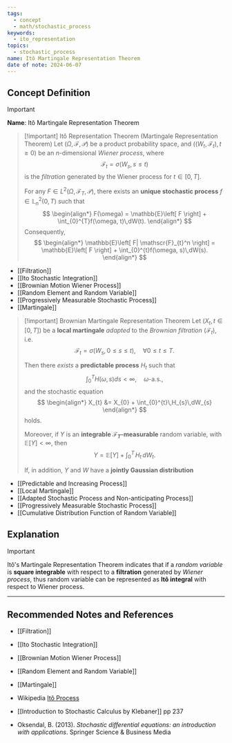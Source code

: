 ```yaml
---
tags:
  - concept
  - math/stochastic_process
keywords:
  - ito_representation
topics:
  - stochastic_process
name: Itô Martingale Representation Theorem
date of note: 2024-06-07
---
```


## Concept Definition

>[!important]
>**Name**: Itô Martingale Representation Theorem


>[!important] Itô Representation Theorem (Martingale Representation Theorem)
>Let $(\Omega, \mathscr{F}, \mathcal{P})$ be a product probability space, and $((W_{t}, \mathscr{F}_{t}), t \ge 0)$ be an $n$-dimensional *Wiener process*, where $$\mathscr{F}_{t} = \sigma(W_{s}, s\le t)$$ is the *filtration* generated by the Wiener process for $t \in [0,T]$.
>
>For any $F \in L^2(\Omega, \mathscr{F}_{T}, \mathcal{P})$,  there exists an **unique stochastic process** $f\in \mathbb{L}_{n}^2(0,T)$ such that 
>$$
>\begin{align*}
>F(\omega) = \mathbb{E}\left[  F \right] + \int_{0}^{T}f(\omega, t)\,dW(t).
>\end{align*}
>$$
>Consequently,
>$$
>\begin{align*}
> \mathbb{E}\left[ F| \mathscr{F}_{t}^n \right] =  \mathbb{E}\left[ F \right] + \int_{0}^{t}f(\omega, s)\,dW(s).
>\end{align*}
>$$

- [[Filtration]]
- [[Ito Stochastic Integration]]
- [[Brownian Motion Wiener Process]]
- [[Random Element and Random Variable]]
- [[Progressively Measurable Stochastic Process]]
- [[Martingale]]

>[!important] Brownian Martingale Representation Theorem
>Let $(X_{t}, t\in [0,T])$ be a **local martingale** *adapted* to the *Brownian filtration* $(\mathscr{F}_{t})$, i.e.
>$$
>\mathscr{F}_{t} = \sigma\left(W_{s}, 0 \le s \le t  \right), \quad \forall 0 \le t \le T.
>$$
>
>Then there *exists* a **predictable process** $H_{t}$ such that 
>$$
>\int_{0}^{T}H(\omega, s) ds < \infty, \quad \omega\text{-a.s.},
>$$
>and the stochastic equation 
>$$
>\begin{align*}
>X_{t} &= X_{0} + \int_{0}^{t}\,H_{s}\,dW_{s}
>\end{align*}
>$$
>holds.
>
>Moreover, if $Y$ is an **integrable $\mathcal{F}_{T}$-measurable** random variable, with  $\mathbb{E}\left[ Y \right] < \infty$, then
>$$
>Y =  \mathbb{E}\left[ Y \right] + \int_{0}^{T}\,H_{t}\,dW_{t}.
>$$
>
>If, in addition, $Y$ and $W$ have a **jointly Gaussian distribution**


- [[Predictable and Increasing Process]]
- [[Local Martingale]]
- [[Adapted Stochastic Process and Non-anticipating Process]]
- [[Progressively Measurable Stochastic Process]]
- [[Cumulative Distribution Function of Random Variable]]


## Explanation

>[!important]
>Itô's Martingale Representation Theorem indicates that if a *random variable* is **square integrable** with respect to a **filtration** generated by *Wiener process*, thus random variable can be represented as **Itô integral** with respect to Wiener process.











-----------
##  Recommended Notes and References

- [[Filtration]]
- [[Ito Stochastic Integration]]
- [[Brownian Motion Wiener Process]]
- [[Random Element and Random Variable]]
- [[Martingale]]


- Wikipedia [Itô Process](https://en.wikipedia.org/wiki/It%C3%B4_calculus)
- [[Introduction to Stochastic Calculus by Klebaner]] pp 237
- Oksendal, B. (2013). _Stochastic differential equations: an introduction with applications_. Springer Science & Business Media